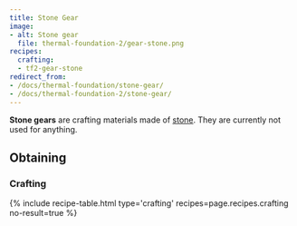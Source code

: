```yaml
---
title: Stone Gear
image:
- alt: Stone gear
  file: thermal-foundation-2/gear-stone.png
recipes:
  crafting:
  - tf2-gear-stone
redirect_from:
- /docs/thermal-foundation/stone-gear/
- /docs/thermal-foundation-2/stone-gear/
---
```


**Stone gears** are crafting materials made of
[stone](https://minecraft.gamepedia.com/Stone). They are currently not used for
anything.


Obtaining
---------

### Crafting
{% include recipe-table.html type='crafting' recipes=page.recipes.crafting no-result=true %}
